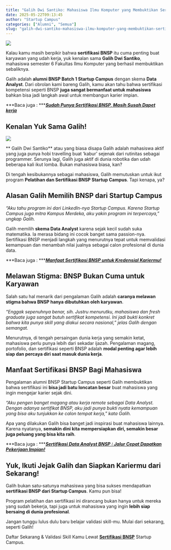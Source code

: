 ```yaml
---
title: "Galih Dwi Santiko: Mahasiswa Ilmu Komputer yang Membuktikan Sertifikasi BNSP Bukan Cuma untuk Karyawan"
date: 2025-05-22T09:13:45
author: "Startup Campus"
categories: ["Alumni", "Semua"]
slug: "galih-dwi-santiko-mahasiswa-ilmu-komputer-yang-membuktikan-sertifikasi-bnsp-bukan-cuma-untuk-karyawan"
---
```


![](https://lh7-rt.googleusercontent.com/docsz/AD_4nXc4Zl1tPRtHlw6urxLtZjuh3r6_1lqVmYJmwf4TvglzRW8qdtaW4K09nPOBEho3PmkQUO07Nxp6IL6M-dGR7ZWQqbNb9awkSD3nm0KhQ06W7OdNBwSP01ZkIQAhoKzjNJSPsIkrZw?key=tNqg-datHbRw1fyvG-C2rQ)

Kalau kamu masih berpikir bahwa **sertifikasi BNSP** itu cuma penting buat karyawan yang udah kerja, yuk kenalan sama **Galih Dwi Santiko**, mahasiswa semester 6 Fakultas Ilmu Komputer yang berhasil membuktikan sebaliknya.

Galih adalah **alumni BNSP Batch 1 Startup Campus** dengan skema **Data Analyst**. Dari obrolan kami bareng Galih, kamu akan tahu bahwa sertifikasi kompetensi seperti BNSP **juga sangat bermanfaat untuk mahasiswa** bahkan bisa jadi langkah awal untuk membangun karier impian.

***Baca juga : ***[***Sudah Punya Sertifikasi BNSP, Masih Susah Dapet kerja***](https://www.startupcampus.id/blog/sudah-punya-sertifikasi-bnsp-masih-susah-dapet-kerja/)

## **Kenalan Yuk Sama Galih!**

![](https://lh7-rt.googleusercontent.com/docsz/AD_4nXfn0t0F48vyxYqVYmhfw0oGPEDCWkkfCr4v_W9anXdA4tpqvBJLcGNXRYPf39QRQi4NZxh-2UVl8-2eOBjovXA65CAA44gfht8jxGvXe21iIhO1b533Zd-uu0x3iPHprbYnvJQQOA?key=tNqg-datHbRw1fyvG-C2rQ)

** Galih Dwi Santiko** atau yang biasa disapa Galih adalah mahasiswa aktif yang juga punya hobi travelling buat ‘kabur’ sejenak dari rutinitas sebagai programmer. Serunya lagi, Galih juga aktif di dunia robotika dan udah beberapa kali ikut lomba. Bukan mahasiswa biasa, kan? 

Di tengah kesibukannya sebagai mahasiswa, Galih memutuskan untuk ikut program **Pelatihan dan Sertifikasi BNSP Startup Campus**. Tapi kenapa, ya?

## **Alasan Galih Memilih BNSP dari Startup Campus**

> 
*“Aku tahu program ini dari LinkedIn-nya Startup Campus. Karena Startup Campus juga mitra Kampus Merdeka, aku yakin program ini terpercaya,” ungkap Galih.*

Galih memilih **skema Data Analyst** karena sejak kecil sudah suka matematika. Ia merasa bidang ini cocok banget sama passion-nya. Sertifikasi BNSP menjadi langkah yang menurutnya tepat untuk memvalidasi kemampuan dan menambah nilai jualnya sebagai calon profesional di dunia data.

***Baca juga : ***[***Manfaat Sertifikasi BNSP untuk Kredensial Kariermu!***](https://www.startupcampus.id/blog/manfaat-sertifikasi-bnsp-untuk-kredensial-kariermu/)

## **Melawan Stigma: BNSP Bukan Cuma untuk Karyawan**

Salah satu hal menarik dari pengalaman Galih adalah **caranya melawan stigma bahwa BNSP hanya dibutuhkan oleh karyawan**.

> 
*“Enggak sepenuhnya benar, sih. Justru menurutku, mahasiswa dan fresh graduate juga sangat butuh sertifikat kompetensi. Ini jadi bukti konkret bahwa kita punya skill yang diakui secara nasional,” jelas Galih dengan semangat.*

Menurutnya, di tengah persaingan dunia kerja yang semakin ketat, mahasiswa perlu punya lebih dari sekadar ijazah. Pengalaman magang, portofolio, dan sertifikasi seperti BNSP adalah **modal penting agar lebih siap dan percaya diri saat masuk dunia kerja**.

## **Manfaat Sertifikasi BNSP Bagi Mahasiswa**

Pengalaman alumni BNSP Startup Campus seperti Galih membuktikan bahwa sertifikasi ini **bisa jadi batu loncatan besar** buat mahasiswa yang ingin mengejar karier sejak dini.

> 
*“Aku pengen banget magang atau kerja remote sebagai Data Analyst. Dengan adanya sertifikat BNSP, aku jadi punya bukti nyata kemampuan yang bisa aku tunjukkan ke calon tempat kerja,” kata Galih.*

Apa yang dilakukan Galih bisa banget jadi inspirasi buat mahasiswa lainnya. Karena nyatanya, **semakin dini kita mempersiapkan diri, semakin besar juga peluang yang bisa kita raih**.

***Baca juga : ***[***Sertifikasi Data Analyst BNSP : Jalur Cepat Dapatkan Pekerjaan Impian!***](https://www.startupcampus.id/blog/sertifikasi-bnsp-data-analyst-jalur-cepat-dapatkan-pekerjaan-impian/)

## **Yuk, Ikuti Jejak Galih dan Siapkan Kariermu dari Sekarang!**

Galih bukan satu-satunya mahasiswa yang bisa sukses mendapatkan **sertifikasi BNSP dari Startup Campus**. Kamu pun bisa!

Program pelatihan dan sertifikasi ini dirancang bukan hanya untuk mereka yang sudah bekerja, tapi juga untuk mahasiswa yang ingin **lebih siap bersaing di dunia profesional**.

Jangan tunggu lulus dulu baru belajar validasi skill-mu. Mulai dari sekarang, seperti Galih!

Daftar Sekarang & Validasi Skill Kamu Lewat [**Sertifikasi BNSP**](http://tartupcampus.id/sertifikasi/bnsp) Startup Campus.

